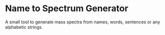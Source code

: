 # Name to Spectrum Generator

A small tool to generate mass spectra from names, words, sentences or any alphabetic strings.
